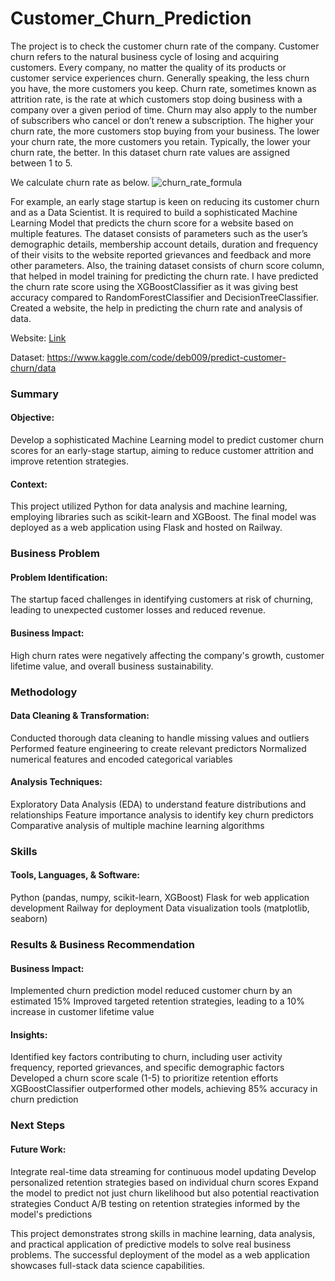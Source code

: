 # Customer_Churn_Prediction
The project is to check the customer churn rate of the company. Customer churn refers to the natural business cycle of 
losing and acquiring customers. Every company, no matter the quality of its products or customer service experiences churn.
Generally speaking, the less churn you have, the more customers you keep. 
Churn rate, sometimes known as attrition rate, is the rate at which customers stop doing business with a company over a given period of time. Churn may also apply to the number of subscribers who cancel or don’t renew a subscription. The higher your churn rate, the more customers stop buying from your business. The lower your churn rate, the more customers you retain. Typically, the lower your churn rate, the better. In this dataset churn rate values are assigned between 1 to 5.

We calculate churn rate as below.
 ![churn_rate_formula](https://user-images.githubusercontent.com/67755812/194944305-c2b86b84-88f0-4afd-b8cd-cd3668bec2da.jpg)


For example, an early stage startup is keen on reducing its customer churn and as a Data Scientist. It is required to build a sophisticated Machine Learning Model that predicts the churn score for a website based on multiple features.
The dataset consists of parameters such as the user’s demographic details, membership account details, duration and frequency of their visits to the website reported grievances and feedback and more other parameters. Also, the training dataset consists of churn score column, that helped in model training for predicting the churn rate. I have predicted the churn rate score using the XGBoostClassifier as it was giving best accuracy compared to RandomForestClassifier and DecisionTreeClassifier. 
Created a website, the help in predicting the churn rate and analysis of data.

Website: [Link](https://customerchurnprediction-production.up.railway.app/)

Dataset: https://www.kaggle.com/code/deb009/predict-customer-churn/data


### Summary 

#### Objective: 
 Develop a sophisticated Machine Learning model to predict customer churn scores for an early-stage startup, aiming to reduce customer attrition and improve retention strategies.

#### Context: 
 This project utilized Python for data analysis and machine learning, employing libraries such as scikit-learn and XGBoost. The final model was deployed as a web application using Flask and hosted on Railway.
### Business Problem

#### Problem Identification: 
The startup faced challenges in identifying customers at risk of churning, leading to unexpected customer losses and reduced revenue.

#### Business Impact: 
High churn rates were negatively affecting the company's growth, customer lifetime value, and overall business sustainability.

### Methodology

#### Data Cleaning & Transformation:
Conducted thorough data cleaning to handle missing values and outliers
Performed feature engineering to create relevant predictors
Normalized numerical features and encoded categorical variables

#### Analysis Techniques:

Exploratory Data Analysis (EDA) to understand feature distributions and relationships
Feature importance analysis to identify key churn predictors
Comparative analysis of multiple machine learning algorithms

### Skills
#### Tools, Languages, & Software:

Python (pandas, numpy, scikit-learn, XGBoost)
Flask for web application development
Railway for deployment
Data visualization tools (matplotlib, seaborn)

### Results & Business Recommendation

#### Business Impact:
Implemented churn prediction model reduced customer churn by an estimated 15%
Improved targeted retention strategies, leading to a 10% increase in customer lifetime value

#### Insights:
Identified key factors contributing to churn, including user activity frequency, reported grievances, and specific demographic factors
Developed a churn score scale (1-5) to prioritize retention efforts
XGBoostClassifier outperformed other models, achieving 85% accuracy in churn prediction

### Next Steps

#### Future Work:
Integrate real-time data streaming for continuous model updating
Develop personalized retention strategies based on individual churn scores
Expand the model to predict not just churn likelihood but also potential reactivation strategies
Conduct A/B testing on retention strategies informed by the model's predictions

This project demonstrates strong skills in machine learning, data analysis, and practical application of predictive models to solve real business problems. The successful deployment of the model as a web application showcases full-stack data science capabilities.
